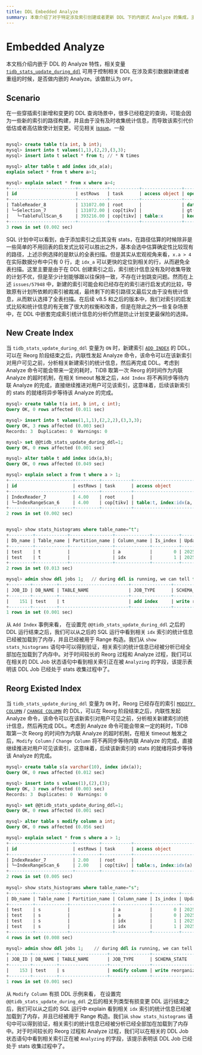 ```yaml
---
title: DDL Embedded Analyze
summary: 本章介绍了对于特定涉及索引创建或者更新 DDL 下的内嵌式 Analyze 的集成，主要包含了 [`ADD INDEX`](/sql-statements/sql-statement-add-index.md) 和 [`MODIFY COLUMN`](/sql-statements/sql-statement-modify-column.md) / [`CHANGE COLUMN`](/sql-statements/sql-statement-change-column.md)，该功能主要是防止新建或者重组索引之后一段时间内索引统计信息不可用导致的估算差异，从而造成的计划变更。
---
```


# Embedded Analyze

本文档介绍内嵌于 DDL 的 Analyze 特性，相关变量  [`tidb_stats_update_during_ddl`](/system-variables.md#tidb_stats_update_during_ddl-从-v854-版本开始引入) 可用于控制相关 DDL 在涉及索引数据新建或者重组的时候，是否做内嵌的 Analyze。该值默认为 `OFF`。

## Scenario

在一些穿插索引新增和变更的 DDL 查询场景中，很多已经稳定的查询，可能会因为一些新的索引的路径构建，并且由于没有及时收集统计信息，而导致该索引代价低估或者高估致使计划变更。可见相关 [issue](https://github.com/pingcap/tidb/issues/57948)。一般

```sql

mysql> create table t(a int, b int);
mysql> insert into t values(1,1),(2,2),(3,3);
mysql> insert into t select * from t; // * N times

mysql> alter table t add index idx_a(a);
explain select * from t where a>1;

mysql> explain select * from x where a>4;
+-------------------------+-----------+-----------+---------------+--------------------------------+
| id                      | estRows   | task      | access object | operator info                  |
+-------------------------+-----------+-----------+---------------+--------------------------------+
| TableReader_8           | 131072.00 | root      |               | data:Selection_7               |
| └─Selection_7           | 131072.00 | cop[tikv] |               | gt(test.x.a, 4)                |
|   └─TableFullScan_6     | 393216.00 | cop[tikv] | table:x       | keep order:false, stats:pseudo |
+-------------------------+-----------+-----------+---------------+--------------------------------+
3 rows in set (0.002 sec)
```

SQL 计划中可以看到，由于添加索引之后其没有 stats，在路径估算的时候除非是一些简单的不用回表的启发式比较可以胜出之外，基本会选中估算确定性比较现有的路径，上述示例选择的是默认的全表扫描。但是其实从宏观视角来看，`x.a > 4` 在实际数据分布中只有 0 行，走 `idx_a` 可以更快的定位到相关的行，从而避免全表扫描。这里主要是由于在 DDL 创建索引之后，索引统计信息没有及时收集导致的计划不优，但是至少计划能够跟以往保持一致，不存在计划跳变问题。然而在上述 `issues/57948` 中，新建的索引可能会和已经存在的索引进行启发式的比较，导致原有计划所依赖的索引被裁减，最终剩下的索引路径又最后又由于没有统计信息，从而默认选择了全表扫描。在后续 v8.5 和之后的版本中，我们对索引的启发式比较和统计信息的有无做了很大的权衡和改善，但是在除此之外一些复杂场景中，在 DDL 中嵌套完成索引统计信息的分析仍然是防止计划变更最保险的选择。

## New Create Index 

当 `tidb_stats_update_during_ddl` 变量为 `ON` 时，新建索引 [`ADD INDEX`](/sql-statements/sql-statement-add-index.md) 的 DDL，可以在 Reorg 阶段结束之后，内联性发起 Analyze 命令，该命令可以在该新索引对用户可见之前，分析相关新建索引的统计信息，然后再完成 DDL。考虑到 Analyze 命令可能会带来一定的耗时，TiDB 取第一次 Reorg 的时间作为内联 Analyze 的超时机制，在相关 timeout 触发之后，`Add Index` 将不再同步等待内联 Analyze 的完成，直接继续推进对用户可见该索引，这意味着，后续该新索引的 stats 的就绪将异步等待该 Analyze 的完成。

```sql
mysql> create table t(a int, b int, c int);
Query OK, 0 rows affected (0.011 sec)

mysql> insert into t values(1,1,1),(2,2,2),(3,3,3);
Query OK, 3 rows affected (0.003 sec)
Records: 3  Duplicates: 0  Warnings: 0

mysql> set @@tidb_stats_update_during_ddl=1;
Query OK, 0 rows affected (0.001 sec)

mysql> alter table t add index idx(a,b);
Query OK, 0 rows affected (0.049 sec)

mysql> explain select a from t where a > 1;
+------------------------+---------+-----------+--------------------------+----------------------------------+
| id                     | estRows | task      | access object            | operator info                    |
+------------------------+---------+-----------+--------------------------+----------------------------------+
| IndexReader_7          | 4.00    | root      |                          | index:IndexRangeScan_6           |
| └─IndexRangeScan_6     | 4.00    | cop[tikv] | table:t, index:idx(a, b) | range:(1,+inf], keep order:false |
+------------------------+---------+-----------+--------------------------+----------------------------------+
2 rows in set (0.002 sec)


mysql> show stats_histograms where table_name="t";
+---------+------------+----------------+-------------+----------+---------------------+----------------+------------+--------------+-------------+-------------+-----------------+----------------+----------------+---------------+
| Db_name | Table_name | Partition_name | Column_name | Is_index | Update_time         | Distinct_count | Null_count | Avg_col_size | Correlation | Load_status | Total_mem_usage | Hist_mem_usage | Topn_mem_usage | Cms_mem_usage |
+---------+------------+----------------+-------------+----------+---------------------+----------------+------------+--------------+-------------+-------------+-----------------+----------------+----------------+---------------+
| test    | t          |                | a           |        0 | 2025-10-30 20:17:57 |              3 |          0 |          0.5 |           1 | allLoaded   |             155 |              0 |            155 |             0 |
| test    | t          |                | idx         |        1 | 2025-10-30 20:17:57 |              3 |          0 |            0 |           0 | allLoaded   |             182 |              0 |            182 |             0 |
+---------+------------+----------------+-------------+----------+---------------------+----------------+------------+--------------+-------------+-------------+-----------------+----------------+----------------+---------------+
2 rows in set (0.013 sec)

mysql> admin show ddl jobs 1;   // during ddl is running, we can tell from the comment field, that this index is under analyzing.
+--------+---------+--------------------------+---------------+----------------------+-----------+----------+-----------+----------------------------+----------------------------+----------------------------+---------+----------------------------------------+
| JOB_ID | DB_NAME | TABLE_NAME               | JOB_TYPE      | SCHEMA_STATE         | SCHEMA_ID | TABLE_ID | ROW_COUNT | CREATE_TIME                | START_TIME                 | END_TIME                   | STATE   | COMMENTS                               |
+--------+---------+--------------------------+---------------+----------------------+-----------+----------+-----------+----------------------------+----------------------------+----------------------------+---------+----------------------------------------+
|    151 | test    | t                        | add index     | write reorganization |         2 |      148 |   6291456 | 2025-10-29 00:14:47.181000 | 2025-10-29 00:14:47.183000 | NULL                       | running | analyzing, txn-merge, max_node_count=3 |
+--------+---------+--------------------------+---------------+----------------------+-----------+----------+-----------+----------------------------+----------------------------+----------------------------+---------+----------------------------------------+
1 rows in set (0.001 sec)
```

从 `Add Index` 事例来看， 在设置完 `@@tidb_stats_update_during_ddl` 之后的 DDL 运行结束之后，我们可以从之后的 SQL 运行中看到相关 `idx` 索引的统计信息已经被加载到了内存，并且已经被用于 Range 构造。我们从 `show stats_histograms` 语句中可以得到验证，相关索引的统计信息已经被分析已经全部加在加载到了内存中。对于时间较长的 Reorg 过程和 Analyze 过程，我们可以在相关的 DDL Job 状态语句中看到相关索引正在被 `Analyzing` 的字段，该提示表明该 DDL Job 已经处于 stats 收集过程中了。

## Reorg Existed Index

当 `tidb_stats_update_during_ddl` 变量为 `ON` 时，Reorg 已经存在的索引 [`MODIFY COLUMN`](/sql-statements/sql-statement-modify-column.md) / [`CHANGE COLUMN`](/sql-statements/sql-statement-change-column.md) 的 DDL，可以在 Reorg 阶段结束之后，内联性发起 Analyze 命令，该命令可以在该新索引对用户可见之前，分析相关新建索引的统计信息，然后再完成 DDL。考虑到 Analyze 命令可能会带来一定的耗时，TiDB 取第一次 Reorg 的时间作为内联 Analyze 的超时机制，在相关 timeout 触发之后，`Modify Column` / `Change Column` 将不再同步等待内联 Analyze 的完成，直接继续推进对用户可见该索引，这意味着，后续该新索引的 stats 的就绪将异步等待该 Analyze 的完成。

```sql
mysql> create table s(a varchar(10), index idx(a));
Query OK, 0 rows affected (0.012 sec)

mysql> insert into s values(1),(2),(3);
Query OK, 3 rows affected (0.003 sec)
Records: 3  Duplicates: 0  Warnings: 0

mysql> set @@tidb_stats_update_during_ddl=1;
Query OK, 0 rows affected (0.001 sec)

mysql> alter table s modify column a int;
Query OK, 0 rows affected (0.056 sec)

mysql> explain select * from s where a > 1;
+------------------------+---------+-----------+-----------------------+----------------------------------+
| id                     | estRows | task      | access object         | operator info                    |
+------------------------+---------+-----------+-----------------------+----------------------------------+
| IndexReader_7          | 2.00    | root      |                       | index:IndexRangeScan_6           |
| └─IndexRangeScan_6     | 2.00    | cop[tikv] | table:s, index:idx(a) | range:(1,+inf], keep order:false |
+------------------------+---------+-----------+-----------------------+----------------------------------+
2 rows in set (0.005 sec)
  
mysql> show stats_histograms where table_name="s";
+---------+------------+----------------+-------------+----------+---------------------+----------------+------------+--------------+-------------+-------------+-----------------+----------------+----------------+---------------+
| Db_name | Table_name | Partition_name | Column_name | Is_index | Update_time         | Distinct_count | Null_count | Avg_col_size | Correlation | Load_status | Total_mem_usage | Hist_mem_usage | Topn_mem_usage | Cms_mem_usage |
+---------+------------+----------------+-------------+----------+---------------------+----------------+------------+--------------+-------------+-------------+-----------------+----------------+----------------+---------------+
| test    | s          |                | a           |        0 | 2025-10-30 20:10:18 |              3 |          0 |            2 |           1 | allLoaded   |             158 |              0 |            158 |             0 |
| test    | s          |                | a           |        0 | 2025-10-30 20:10:18 |              3 |          0 |            1 |           1 | allLoaded   |             155 |              0 |            155 |             0 |
| test    | s          |                | idx         |        1 | 2025-10-30 20:10:18 |              3 |          0 |            0 |           0 | allLoaded   |             158 |              0 |            158 |             0 |
| test    | s          |                | idx         |        1 | 2025-10-30 20:10:18 |              3 |          0 |            0 |           0 | allLoaded   |             155 |              0 |            155 |             0 |
+---------+------------+----------------+-------------+----------+---------------------+----------------+------------+--------------+-------------+-------------+-----------------+----------------+----------------+---------------+
4 rows in set (0.008 sec)

mysql> admin show ddl jobs 1;    // during ddl is running, we can tell from the comment field, that this index is under analyzing.
+--------+---------+------------------+---------------+----------------------+-----------+----------+-----------+----------------------------+----------------------------+----------------------------+---------+-----------------------------+
| JOB_ID | DB_NAME | TABLE_NAME       | JOB_TYPE      | SCHEMA_STATE         | SCHEMA_ID | TABLE_ID | ROW_COUNT | CREATE_TIME                | START_TIME                 | END_TIME                   | STATE   | COMMENTS                    |
+--------+---------+------------------+---------------+----------------------+-----------+----------+-----------+----------------------------+----------------------------+----------------------------+---------+-----------------------------+
|    153 | test    | s                | modify column | write reorganization |         2 |      148 |  12582912 | 2025-10-29 00:26:49.240000 | 2025-10-29 00:26:49.244000 | NULL                       | running | analyzing                   |
+--------+---------+------------------+---------------+----------------------+-----------+----------+-----------+----------------------------+----------------------------+----------------------------+---------+-----------------------------+
1 rows in set (0.001 sec)
```

从 `Modify Column` 有损 DDL 示例来看， 在设置完 `@@tidb_stats_update_during_ddl` 之后的相关列类型有损变更 DDL 运行结束之后，我们可以从之后的 SQL 运行中 explain 看到相关 `idx` 索引的统计信息已经被加载到了内存，并且已经被用于 Range 构造。我们从 `show stats_histograms` 语句中可以得到验证，相关索引的统计信息已经被分析已经全部加在加载到了内存中。对于时间较长的 Reorg 过程和 Analyze 过程，我们可以在相关的 DDL Job 状态语句中看到相关索引正在被 `Analyzing` 的字段，该提示表明该 DDL Job 已经处于 stats 收集过程中了。
